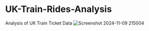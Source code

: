 # UK-Train-Rides-Analysis
Analysis of UK Train Ticket Data
![Screenshot 2024-11-09 215004](https://github.com/user-attachments/assets/07d4b71e-7b50-47dd-a1b9-5c66c686e4c7)
